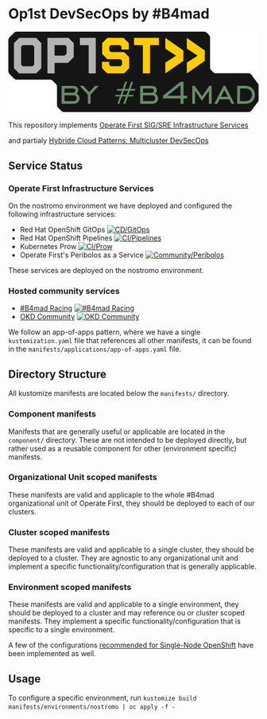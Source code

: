 # Op1st DevSecOps by #B4mad

![Op1st by #B4mad][op1stb4mad]

This repository implements [Operate First SIG/SRE Infrastructure Services](https://github.com/operate-first/community/issues/251)

and partialy [Hybride Cloud Patterns: Multicluster DevSecOps](https://hybrid-cloud-patterns.io/patterns/devsecops/)

## Service Status

### Operate First Infrastructure Services

On the nostromo environment we have deployed and configured the following infrastructure services:

- Red Hat OpenShift GitOps [![CD/GitOps](https://openshift-gitops-server-openshift-gitops.apps.nostromo.erdgeschoss.b4mad.emea.operate-first.cloud/api/badge?name=gitops&revision=true)](https://openshift-gitops-server-openshift-gitops.apps.nostromo.erdgeschoss.b4mad.emea.operate-first.cloud/applications/gitops)
- Red Hat OpenShift Pipelines [![CI/Pipelines](https://openshift-gitops-server-openshift-gitops.apps.nostromo.erdgeschoss.b4mad.emea.operate-first.cloud/api/badge?name=pipelines&revision=true)](https://openshift-gitops-server-openshift-gitops.apps.nostromo.erdgeschoss.b4mad.emea.operate-first.cloud/applications/pipelines)
- Kubernetes Prow [![CI/Prow](https://openshift-gitops-server-openshift-gitops.apps.nostromo.erdgeschoss.b4mad.emea.operate-first.cloud/api/badge?name=prow&revision=true)](https://openshift-gitops-server-openshift-gitops.apps.nostromo.erdgeschoss.b4mad.emea.operate-first.cloud/applications/prow)
- Operate First's Peribolos as a Service [![Community/Peribolos](https://openshift-gitops-server-openshift-gitops.apps.nostromo.erdgeschoss.b4mad.emea.operate-first.cloud/api/badge?name=peribolos&revision=true)](https://openshift-gitops-server-openshift-gitops.apps.nostromo.erdgeschoss.b4mad.emea.operate-first.cloud/applications/peribolos)

These services are deployed on the nostromo environment.

### Hosted community services

- [#B4mad Racing](https://b4mad.racing/) [![#B4mad Racing](https://openshift-gitops-server-openshift-gitops.apps.nostromo.erdgeschoss.b4mad.emea.operate-first.cloud/api/badge?name=b4mad-racing&revision=true)](https://openshift-gitops-server-openshift-gitops.apps.nostromo.erdgeschoss.b4mad.emea.operate-first.cloud/applications/b4mad-racing)
- [OKD Community](https://okd.io/) [![OKD Community](https://openshift-gitops-server-openshift-gitops.apps.nostromo.erdgeschoss.b4mad.emea.operate-first.cloud/api/badge?name=environment-cluster-01-okd&revision=true)](https://openshift-gitops-server-openshift-gitops.apps.nostromo.erdgeschoss.b4mad.emea.operate-first.cloud/applications/environment-cluster-01-okd)

We follow an app-of-apps pattern, where we have a single `kustomization.yaml` file that references all other manifests,
it can be found in the `manifests/applications/app-of-apps.yaml` file.

## Directory Structure

All kustomize manifests are located below the `manifests/` directory.

### Component manifests

Manifests that are generally useful or applicable are located in the `component/` directory. These are not intended
to be deployed directly, but rather used as a reusable component for other (environment specific) manifests.

### Organizational Unit scoped manifests

These manifests are valid and applicaple to the whole #B4mad organizational unit of Operate First, they should be
deployed to each of our clusters.

### Cluster scoped manifests

These manifests are valid and applicable to a single cluster, they should be deployed to a cluster. They are agnostic
to any organizational unit and implement a specific functionality/configuration that is generally applicable.

### Environment scoped manifests

These manifests are valid and applicable to a single environment, they should be deployed to a cluster and may reference
ou or cluster scoped manifests. They implement a specific functionality/configuration that is specific to a single
environment.

A few of the configurations [recommended for Single-Node OpenShift](https://docs.openshift.com/container-platform/4.12/scalability_and_performance/ztp_far_edge/ztp-reference-cluster-configuration-for-vdu.html) have been implemented as well.

## Usage

To configure a specific environment, run `kustomize build manifests/environments/nostromo | oc apply -f -`

[op1stb4mad]: images/op1stb4mad.svg "Op1st by #B4mad"
